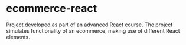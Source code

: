 # ecommerce-react
Project developed as part of an advanced React course. The project simulates functionality of an ecommerce, making use of different React elements.
